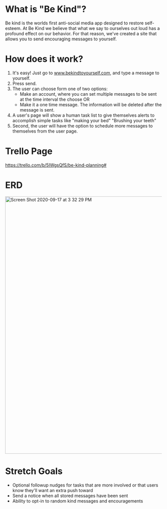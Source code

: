# What is "Be Kind"?

Be kind is the worlds first anti-social media app designed to restore self-esteem.
At Be Kind we believe that what we say to ourselves out loud has a profound effect on our behavior.
For that reason, we've created a site that allows you to send encouraging messages to yourself.

# How does it work?
1. It's easy! Just go to www.bekindtoyourself.com, and type a message to yourself.
2. Press send. 
3. The user can choose form one of two options:
    - Make an account, where you can set multiple messages to be sent at the time interval the choose OR 
    - Make it a one time message. The information will be deleted after the message is sent.
4. A user's page will show a human task list to give themselves alerts to accomplish simple tasks like "making your bed" "Brushing your teeth"
5. Second, the user will have the option to schedule more messages to themselves from the user page.

# Trello Page
https://trello.com/b/5IWgsQfS/be-kind-planning#

# ERD

<img width="826" alt="Screen Shot 2020-09-17 at 3 32 29 PM" src="https://user-images.githubusercontent.com/65870863/93525053-11f57480-f8fb-11ea-9e33-574644c553bf.png">


# Stretch Goals
- Optional followup nudges for tasks that are more involved or that users know they'll want an extra push toward
- Send a notice when all stored messages have been sent
- Ability to opt-in to random kind messages and encouragements